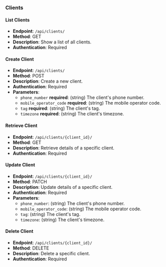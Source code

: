 ### Clients

#### List Clients

- **Endpoint**: `/api/clients/`
- **Method**: GET
- **Description**: Show a list of all clients.
- **Authentication**: Required

#### Create Client

- **Endpoint**: `/api/clients/`
- **Method**: POST
- **Description**: Create a new client.
- **Authentication**: Required
- **Parameters**:
  - `phone_number` **required**: (string) The client's phone number.
  - `mobile_operator_code` **required**: (string) The mobile operator code.
  - `tag` **required**: (string) The client's tag.
  - `timezone` **required**: (string) The client's timezone.

#### Retrieve Client

- **Endpoint**: `/api/clients/{client_id}/`
- **Method**: GET
- **Description**: Retrieve details of a specific client.
- **Authentication**: Required

#### Update Client

- **Endpoint**: `/api/clients/{client_id}/`
- **Method**: PATCH
- **Description**: Update details of a specific client.
- **Authentication**: Required
- **Parameters**:
  - `phone_number`: (string) The client's phone number.
  - `mobile_operator_code`: (string) The mobile operator code.
  - `tag`: (string) The client's tag.
  - `timezone`: (string) The client's timezone.

#### Delete Client

- **Endpoint**: `/api/clients/{client_id}/`
- **Method**: DELETE
- **Description**: Delete a specific client.
- **Authentication**: Required